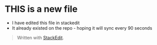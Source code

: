 
# THIS is a new file

- I have edited this file in stackedit
- It already existed on the repo - hoping it will sync every 90 seconds

> Written with [StackEdit](https://stackedit.io/).
<!--stackedit_data:
eyJoaXN0b3J5IjpbMjM1Mzk5NzE1XX0=
-->